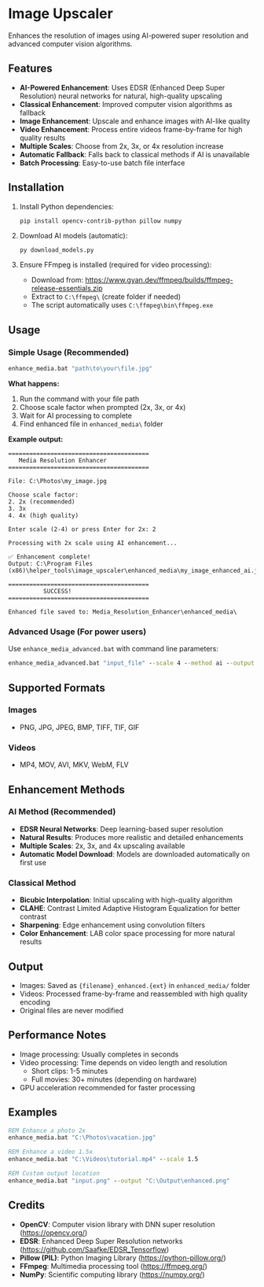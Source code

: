 # Image Upscaler

Enhances the resolution of images using AI-powered super resolution and advanced computer vision algorithms.

## Features

- **AI-Powered Enhancement**: Uses EDSR (Enhanced Deep Super Resolution) neural networks for natural, high-quality upscaling
- **Classical Enhancement**: Improved computer vision algorithms as fallback
- **Image Enhancement**: Upscale and enhance images with AI-like quality
- **Video Enhancement**: Process entire videos frame-by-frame for high quality results
- **Multiple Scales**: Choose from 2x, 3x, or 4x resolution increase
- **Automatic Fallback**: Falls back to classical methods if AI is unavailable
- **Batch Processing**: Easy-to-use batch file interface

## Installation

1. Install Python dependencies:
   ```
   pip install opencv-contrib-python pillow numpy
   ```

2. Download AI models (automatic):
   ```bash
   py download_models.py
   ```

3. Ensure FFmpeg is installed (required for video processing):
   - Download from: https://www.gyan.dev/ffmpeg/builds/ffmpeg-release-essentials.zip
   - Extract to `C:\ffmpeg\` (create folder if needed)
   - The script automatically uses `C:\ffmpeg\bin\ffmpeg.exe`

## Usage

### Simple Usage (Recommended)
```cmd
enhance_media.bat "path\to\your\file.jpg"
```

**What happens:**
1. Run the command with your file path
2. Choose scale factor when prompted (2x, 3x, or 4x)
3. Wait for AI processing to complete
4. Find enhanced file in `enhanced_media\` folder

**Example output:**
```
========================================
   Media Resolution Enhancer
========================================

File: C:\Photos\my_image.jpg

Choose scale factor:
2. 2x (recommended)
3. 3x
4. 4x (high quality)

Enter scale (2-4) or press Enter for 2x: 2

Processing with 2x scale using AI enhancement...

✅ Enhancement complete!
Output: C:\Program Files (x86)\helper_tools\image_upscaler\enhanced_media\my_image_enhanced_ai.jpg

========================================
          SUCCESS!
========================================

Enhanced file saved to: Media_Resolution_Enhancer\enhanced_media\
```

### Advanced Usage (For power users)
Use `enhance_media_advanced.bat` with command line parameters:
```cmd
enhance_media_advanced.bat "input_file" --scale 4 --method ai --output "custom_output.jpg"
```

## Supported Formats

### Images
- PNG, JPG, JPEG, BMP, TIFF, TIF, GIF

### Videos
- MP4, MOV, AVI, MKV, WebM, FLV

## Enhancement Methods

### AI Method (Recommended)
- **EDSR Neural Networks**: Deep learning-based super resolution
- **Natural Results**: Produces more realistic and detailed enhancements
- **Multiple Scales**: 2x, 3x, and 4x upscaling available
- **Automatic Model Download**: Models are downloaded automatically on first use

### Classical Method
- **Bicubic Interpolation**: Initial upscaling with high-quality algorithm
- **CLAHE**: Contrast Limited Adaptive Histogram Equalization for better contrast
- **Sharpening**: Edge enhancement using convolution filters
- **Color Enhancement**: LAB color space processing for more natural results

## Output

- Images: Saved as `{filename}_enhanced.{ext}` in `enhanced_media/` folder
- Videos: Processed frame-by-frame and reassembled with high quality encoding
- Original files are never modified

## Performance Notes

- Image processing: Usually completes in seconds
- Video processing: Time depends on video length and resolution
  - Short clips: 1-5 minutes
  - Full movies: 30+ minutes (depending on hardware)
- GPU acceleration recommended for faster processing

## Examples

```cmd
REM Enhance a photo 2x
enhance_media.bat "C:\Photos\vacation.jpg"

REM Enhance a video 1.5x
enhance_media.bat "C:\Videos\tutorial.mp4" --scale 1.5

REM Custom output location
enhance_media.bat "input.png" --output "C:\Output\enhanced.png"
```

## Credits

- **OpenCV**: Computer vision library with DNN super resolution (https://opencv.org/)
- **EDSR**: Enhanced Deep Super Resolution networks (https://github.com/Saafke/EDSR_Tensorflow)
- **Pillow (PIL)**: Python Imaging Library (https://python-pillow.org/)
- **FFmpeg**: Multimedia processing tool (https://ffmpeg.org/)
- **NumPy**: Scientific computing library (https://numpy.org/)
